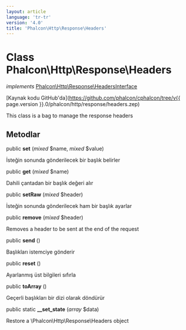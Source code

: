 ```yaml
---
layout: article
language: 'tr-tr'
version: '4.0'
title: 'Phalcon\Http\Response\Headers'
---
```

# Class **Phalcon\Http\Response\Headers**

*implements* [Phalcon\Http\Response\HeadersInterface](Phalcon_Http_Response_HeadersInterface)

[Kaynak kodu GitHub'da](https://github.com/phalcon/cphalcon/tree/v{{ page.version }}.0/phalcon/http/response/headers.zep)

This class is a bag to manage the response headers

## Metodlar

public **set** (*mixed* $name, *mixed* $value)

İsteğin sonunda gönderilecek bir başlık belirler

public **get** (*mixed* $name)

Dahili çantadan bir başlık değeri alır

public **setRaw** (*mixed* $header)

İsteğin sonunda gönderilecek ham bir başlık ayarlar

public **remove** (*mixed* $header)

Removes a header to be sent at the end of the request

public **send** ()

Başlıkları istemciye gönderir

public **reset** ()

Ayarlanmış üst bilgileri sıfırla

public **toArray** ()

Geçerli başlıkları bir dizi olarak döndürür

public static **__set_state** (*array* $data)

Restore a \Phalcon\Http\Response\Headers object